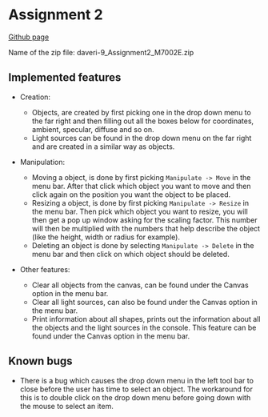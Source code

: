 Assignment 2
============

[Github page](https://github.com/AnotherDay/M7002E-Assignments/tree/master/src/assignment2)

Name of the zip file: daveri-9_Assignment2_M7002E.zip

Implemented features
---------------------

* Creation:
    - Objects, are created by first picking one in the drop down menu to the far right and then filling out all the boxes below for coordinates, ambient, specular, diffuse and so on.
    - Light sources can be found in the drop down menu on the far right and are created in a similar way as objects.

* Manipulation:
    - Moving a object, is done by first picking `Manipulate -> Move` in the menu bar. After that click which object you want to move and then click again on the position you want the object to be placed. 
    - Resizing a object, is done by first picking `Manipulate -> Resize` in the menu bar. Then pick which object you want to resize, you will then get a pop up window asking for the scaling factor. This number will then be multiplied with the numbers that help describe the object (like the height, width or radius for example).
    - Deleting an object is done by selecting `Manipulate -> Delete` in the menu bar and then click on which object should be deleted.

* Other features:
    - Clear all objects from the canvas, can be found under the Canvas option in the menu bar.
    - Clear all light sources, can also be found under the Canvas option in the menu bar.
    - Print information about all shapes, prints out the information about all the objects and the light sources in the console. This feature can be found under the Canvas option in the menu bar.
 
 Known bugs
 ----------

 * There is a bug which causes the drop down menu in the left tool bar to close before the user has time to select an object. The workaround for this is to double click on the drop down menu before going down with the mouse to select an item. 